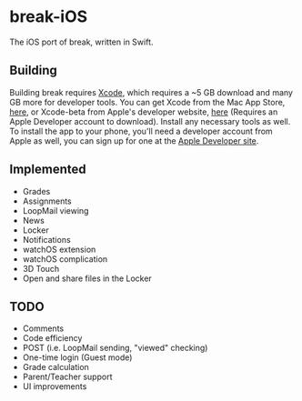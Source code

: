 # break-iOS
The iOS port of break, written in Swift.

## Building
Building break requires [Xcode](https://developer.apple.com/xcode/), which requires a ~5 GB download and many GB more for developer tools. You can get Xcode from the Mac App Store, [here](https://itunes.apple.com/us/app/xcode/id497799835?mt=12), or Xcode-beta from Apple's developer website, [here](https://developer.apple.com/xcode/download/) (Requires an Apple Developer account to download). Install any necessary tools as well. To install the app to your phone, you'll need a developer account from Apple as well, you can sign up for one at the [Apple Developer site](https://developer.apple.com).

## Implemented
* Grades
* Assignments
* LoopMail viewing
* News
* Locker
* Notifications
* watchOS extension
* watchOS complication
* 3D Touch
* Open and share files in the Locker

## TODO
* Comments
* Code efficiency
* POST (i.e. LoopMail sending, "viewed" checking)
* One-time login (Guest mode)
* Grade calculation
* Parent/Teacher support
* UI improvements
